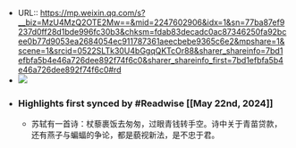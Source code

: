 - URL:: https://mp.weixin.qq.com/s?__biz=MzU4MzQ2OTE2Mw==&mid=2247602906&idx=1&sn=77ba87ef9237d0ff28d1bde996fc30b3&chksm=fdab83decadc0ac87346250fa92bcee0b77d9053ea2684054ec911787361aeecbebe9365c6e2&mpshare=1&scene=1&srcid=0522SLTk30U4bGgqQKTcOr88&sharer_shareinfo=7bd1efbfa5b4e46a726dee892f74f6c0&sharer_shareinfo_first=7bd1efbfa5b4e46a726dee892f74f6c0#rd
- ![](https://readwise-assets.s3.amazonaws.com/static/images/article4.6bc1851654a0.png)
- ### Highlights first synced by #Readwise [[May 22nd, 2024]]
    - 苏轼有一首诗：杖藜裹饭去匆匆，过眼青钱转手空。诗中关于青苗贷款，还有燕子与蝙蝠的争论，都是藐视新法，是不忠于君。

